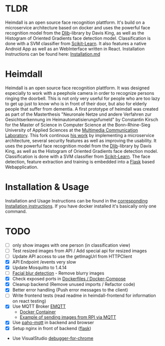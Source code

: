 # TLDR
Heimdall is an open source face recognition plattform. It's build on a microservice architecture based on docker and uses the powerful face recognition model from the [Dlib](https://github.com/davisking/dlib)-library by Davis King, 
as well as the Histogram of Oriented Gradients face detection model. Classification is done with a SVM classifier from 
[Scikit-Learn](http://scikit-learn.org/). It also features a native Android App as well as an WebInterface written in React. Installation Instructions can be found here: [Installation.md](Installation.md)

# Heimdall 
Heimdall is an open source face recognition plattform. It was designed especially to work with a peephole camera in order to recognize persons ringing the doorbell. This is not only very useful for people who are too lazy to get up just to know who is in front of their door, but also for elderly people that suffer from dementia. A first prototype of heimdall was created as part of the Masterthesis "Neuronale Netze und andere Verfahren zur Gesichtserkennung im Heimautomatisierungsfumeld" by Constantin Kirsch for the Master of Science in Computer Science at the Bonn-Rhine-Sieg University of Applied Sciences at the [Multimedia Communication Laboratory](http://mc-lab.inf.h-brs.de/).
This fork continous [his work](https://github.com/kircon/heimdall) by implementing a microservice architecture, several security features as well as improving the usability.
It uses the powerful face recognition model from the [Dlib](https://github.com/davisking/dlib)-library by Davis King, 
as well as the Histogram of Oriented Gradients face detection model. Classification is done with a SVM classifier from 
[Scikit-Learn](http://scikit-learn.org/). The face detection, feature extraction and training is embedded into a 
[Flask](http://flask.pocoo.org/) based Webapplication.
  
 
# Installation & Usage
Installation and Usage Instructions can be found in the [corresponding Installation instructions](Installation.md). If you have docker installed it's basically only one command.


# TODO

- [ ] only show images with one person (in classification view)
- [ ] Test resized images from API / Add special api for resized images
- [ ] Update API access to use the getImagUrl from HTTPClient
- [x] API Endpoint /events very slow
- [x] Update Mosquitto to 1.4.14
- [ ] [Facial blur detection](https://www.pyimagesearch.com/2015/09/07/blur-detection-with-opencv/) - Remove blurry images
- [x] Check exposed ports in [Dockerfiles / Docker-Compose](https://stackoverflow.com/a/22150099)
- [x] Cleanup backend (Remove unused imports / Refactor code)
- [x] Better error handling (Push error messages to the client)
- [ ] Write frontend tests (read readme in heimdall-frontend for information on react testing)
- [x] Use MQTT Broker [EMQTT](http://emqtt.io/)
  - [Docker Container](https://github.com/emqtt/emq-docker)
  - [Example of sending images from RPI via MQTT](https://www.hackster.io/robin-cole/pi-camera-doorbell-with-notifications-408d3d)
- [x] Use [paho-mqtt](https://pypi.python.org/pypi/paho-mqtt/1.1) in backend and browser
- [x] Setup nginx in front of backend ([flask](https://flask-socketio.readthedocs.io/en/latest/))

- Use VisualStudio [debugger-for-chrome](https://marketplace.visualstudio.com/items?itemName=msjsdiag.debugger-for-chrome)

